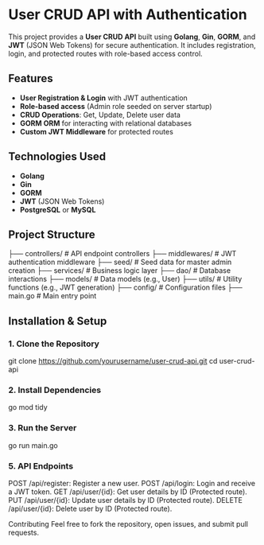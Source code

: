 # User CRUD API with Authentication

This project provides a **User CRUD API** built using **Golang**, **Gin**, **GORM**, and **JWT** (JSON Web Tokens) for secure authentication. It includes registration, login, and protected routes with role-based access control.

## Features
- **User Registration & Login** with JWT authentication
- **Role-based access** (Admin role seeded on server startup)
- **CRUD Operations**: Get, Update, Delete user data
- **GORM ORM** for interacting with relational databases
- **Custom JWT Middleware** for protected routes

## Technologies Used
- **Golang**
- **Gin**
- **GORM**
- **JWT** (JSON Web Tokens)
- **PostgreSQL** or **MySQL**

## Project Structure
├── controllers/ # API endpoint controllers
├── middlewares/ # JWT authentication middleware
├── seed/ # Seed data for master admin creation
├── services/ # Business logic layer
├── dao/ # Database interactions
├── models/ # Data models (e.g., User)
├── utils/ # Utility functions (e.g., JWT generation)
├── config/ # Configuration files
├── main.go # Main entry point

## Installation & Setup

### 1. Clone the Repository
git clone https://github.com/yourusername/user-crud-api.git
cd user-crud-api

### 2. Install Dependencies
go mod tidy

### 3. Run the Server
go run main.go

### 5. API Endpoints
POST /api/register: Register a new user.
POST /api/login: Login and receive a JWT token.
GET /api/user/{id}: Get user details by ID (Protected route).
PUT /api/user/{id}: Update user details by ID (Protected route).
DELETE /api/user/{id}: Delete user by ID (Protected route).

Contributing
Feel free to fork the repository, open issues, and submit pull requests.
